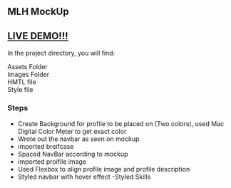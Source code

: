 ## MLH MockUp

## [LIVE DEMO!!!](https://profile-mockup-mlh.herokuapp.com/index.html)


In the project directory, you will find:


Assets Folder<br>
Images Folder<br>
HMTL file<br>
Style file<br>



### Steps

- Create Background for profile to be placed on (Two colors), used Mac Digital Color Meter to get exact color
- Wrote out the navbar as seen on mockup
- imported breifcase
- Spaced NavBar according to mockup
- imported proifile image
- Used Flexbox to align profile image and profile description
- Styled navbar with hover effect
-Styled Skills 